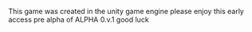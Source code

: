 This game was created in the unity game engine
please enjoy this early access pre alpha of ALPHA 0.v.1
good luck
